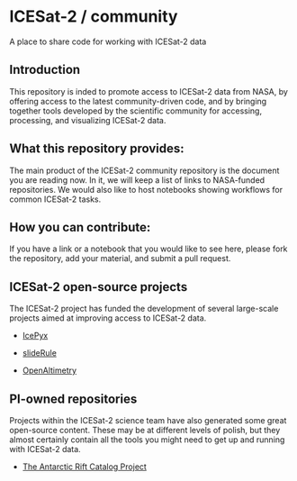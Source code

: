 # ICESat-2 / community
A place to share code for working with ICESat-2 data

## Introduction

This repository is inded to promote access to ICESat-2 data from NASA, by offering access to the latest community-driven code, and by bringing together tools developed by the scientific community for accessing, processing, and visualizing ICESat-2 data.  

## What this repository provides:

The main product of the ICESat-2 community repository is the document you are reading now.  In it, we will keep a list of links to NASA-funded repositories.  We would also like to host notebooks showing workflows for common ICESat-2 tasks.

## How you can contribute:

If you have a link or a notebook that you would like to see here, please fork the repository, add your material, and submit a pull request.

## ICESat-2 open-source projects

The ICESat-2 project has funded the development of several large-scale projects aimed at improving access to ICESat-2 data.

- [IcePyx](https://github.com/icesat2py/icepyx)

- [slideRule](https://github.com/ICESat2-SlideRule)

-  [OpenAltimetry](https://github.com/OpenAltimetry)

## PI-owned repositories

Projects within the ICESat-2 science team have also generated some great open-source content.  These may be at different levels of polish, but they almost certainly contain all the tools you might need to get up and running with ICESat-2 data.

- [The Antarctic Rift Catalog Project](https://github.com/bradlipovsky/antarctic-rift-catalog)
